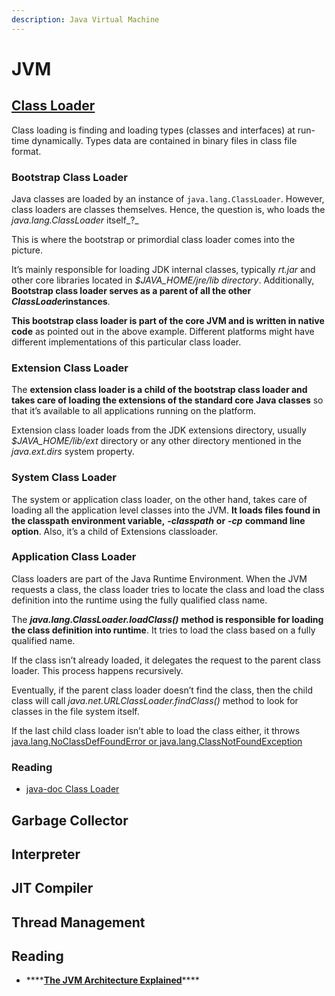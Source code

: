 ```yaml
---
description: Java Virtual Machine
---
```


# JVM

## [Class Loader](https://dzone.com/articles/java-virtual-machine-internals-class-loader)

Class loading is finding and loading types \(classes and interfaces\) at run-time dynamically. Types data are contained in binary files in class file format.

### **Bootstrap Class Loader**

Java classes are loaded by an instance of `java.lang.ClassLoader`. However, class loaders are classes themselves. Hence, the question is, who loads the _java.lang.ClassLoader_ itself_?_

This is where the bootstrap or primordial class loader comes into the picture.

It’s mainly responsible for loading JDK internal classes, typically _rt.jar_ and other core libraries located in _$JAVA\_HOME/jre/lib directory_. Additionally, **Bootstrap class loader serves as a parent of all the other** _**ClassLoader**_**instances**.

**This bootstrap class loader is part of the core JVM and is written in native code** as pointed out in the above example. Different platforms might have different implementations of this particular class loader.

### **Extension Class Loader**

The **extension class loader is a child of the bootstrap class loader and takes care of loading the extensions of the standard core Java classes** so that it’s available to all applications running on the platform.

Extension class loader loads from the JDK extensions directory, usually _$JAVA\_HOME/lib/ext_ directory or any other directory mentioned in the _java.ext.dirs_ system property.

### **System Class Loader**

The system or application class loader, on the other hand, takes care of loading all the application level classes into the JVM. **It loads files found in the classpath environment variable,** _**-classpath**_ **or** _**-cp**_ **command line option**. Also, it’s a child of Extensions classloader.

### Application Class Loader

Class loaders are part of the Java Runtime Environment. When the JVM requests a class, the class loader tries to locate the class and load the class definition into the runtime using the fully qualified class name.

The _**java.lang.ClassLoader.loadClass\(\)**_ **method is responsible for loading the class definition into runtime**. It tries to load the class based on a fully qualified name.

If the class isn’t already loaded, it delegates the request to the parent class loader. This process happens recursively.

Eventually, if the parent class loader doesn’t find the class, then the child class will call _java.net.URLClassLoader.findClass\(\)_ method to look for classes in the file system itself.

If the last child class loader isn’t able to load the class either, it throws [java.lang.NoClassDefFoundError or java.lang.ClassNotFoundException](https://www.baeldung.com/java-classnotfoundexception-and-noclassdeffounderror)

### Reading

* [java-doc Class Loader](https://docs.oracle.com/en/java/javase/11/docs/api/java.base/java/lang/ClassLoader.html)

## Garbage Collector

## Interpreter

## JIT Compiler

## Thread Management

## Reading

* \*\*\*\*[**The JVM Architecture Explained**](https://dzone.com/articles/jvm-architecture-explained)\*\*\*\*


